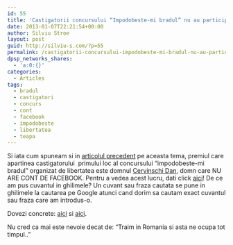 ```yaml
---
id: 55
title: 'Castigatorii concursului “Impodobeste-mi bradul” nu au participat la concurs!'
date: 2013-01-07T22:21:54+00:00
author: Silviu Stroe
layout: post
guid: http://silviu-s.com/?p=55
permalink: /castigatorii-concursului-impodobeste-mi-bradul-nu-au-participat-la-concurs/
dpsp_networks_shares:
  - 'a:0:{}'
categories:
  - Articles
tags:
  - bradul
  - castigatori
  - concurs
  - cont
  - facebook
  - impodobeste
  - libertatea
  - teapa
---
```

Si iata cum spuneam si in <a title="Libertatea.ro si concursuri fara castigatori" href="http://silviu-s.com/libertatea-ro-si-cum-sa-castigi-trafic-gratuit/" target="_blank">articolul precedent</a> pe aceasta tema, premiul care apartinea castigatorului  primului loc al concursului “impodobeste-mi bradul” organizat de libertatea este domnul <a title="castigatori impodobeste bradul" href="https://www.google.ro/search?q=%22Cervinschi+Dan%22&oq=%22Cervinschi+Dan%22" target="_blank">Cervinschi Dan</a>, domn care NU ARE CONT DE FACEBOOK. Pentru a vedea acest lucru, dati click <a title="castigatori impodobeste bradul" href="https://www.google.ro/search?q=%22Cervinschi+Dan%22&oq=%22Cervinschi+Dan%22" target="_blank">aici</a>! De ce am pus cuvantul in ghilimele? Un cuvant sau fraza cautata se pune in ghilimele la cautarea pe Google atunci cand dorim sa cautam exact cuvantul sau fraza care am introdus-o.

Dovezi concrete: <a title="concurs impodobeste bradul" href="http://silviu-s.com/upload/fin1.png" target="_blank">aici</a> si <a title="libertatea concurs" href="http://silviu-s.com/upload/fin2.png" target="_blank">aici</a>.

Nu cred ca mai este nevoie decat de: “Traim in Romania si asta ne ocupa tot timpul..”
